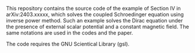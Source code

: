 This repository contains the source code of the example of Section IV in arXiv:2403.xxxxx, which solves the coupled Schroedinger equation using inverse power method.
Such an example solves the Dirac equation under the presence of external scalar potential and a constant magnetic field.
The same notations are used in the codes and the paper.

The code requires the GNU Scientical Library (gsl).
